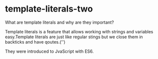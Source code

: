 # template-literals-two

What are template literals and why are they important?

Template literals is a feature that allows working with strings and variables easy.Template literals are just like regular stings but we close them in backticks and have qoutes.('')

They were introduced to JvaScript with ES6.
